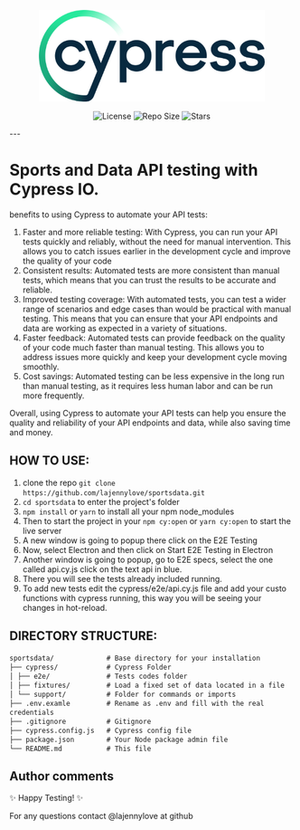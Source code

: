 <p align="center">
  <a href="https://www.cypress.io">
    <picture>
      <source media="(prefers-color-scheme: dark)"  srcset="https://github.com/cypress-io/cypress/raw/develop/assets/cypress-logo-dark.png">
      <source media="(prefers-color-scheme: light)" srcset="https://github.com/cypress-io/cypress/raw/develop/assets/cypress-logo-light.png">
      <img alt="Cypress Logo" src="https://github.com/cypress-io/cypress/raw/develop/assets/cypress-logo-light.png">
    </picture>    
  </a>
</p>

<p align="center">
  <img src="https://img.shields.io/github/license/lajennylove/sportsdata" alt="License">
  <img src="https://img.shields.io/github/repo-size/lajennylove/sportsdata" alt="Repo Size">
  <img src="https://img.shields.io/github/stars/lajennylove/sportsdata?style=social" alt="Stars">
</p>
---

# Sports and Data API testing with Cypress IO.

benefits to using Cypress to automate your API tests:

1. Faster and more reliable testing: With Cypress, you can run your API tests quickly and reliably, without the need for manual intervention. This allows you to catch issues earlier in the development cycle and improve the quality of your code
2. Consistent results: Automated tests are more consistent than manual tests, which means that you can trust the results to be accurate and reliable.
3. Improved testing coverage: With automated tests, you can test a wider range of scenarios and edge cases than would be practical with manual testing. This means that you can ensure that your API endpoints and data are working as expected in a variety of situations.
4. Faster feedback: Automated tests can provide feedback on the quality of your code much faster than manual testing. This allows you to address issues more quickly and keep your development cycle moving smoothly.
5. Cost savings: Automated testing can be less expensive in the long run than manual testing, as it requires less human labor and can be run more frequently.

Overall, using Cypress to automate your API tests can help you ensure the quality and reliability of your API endpoints and data, while also saving time and money.

## HOW TO USE:

1. clone the repo `git clone https://github.com/lajennylove/sportsdata.git`
2. `cd sportsdata` to enter the project's folder
3. `npm install` or `yarn` to install all your npm node_modules
4. Then to start the project in your `npm cy:open` or `yarn cy:open` to start the live server
5. A new window is going to popup there click on the E2E Testing
6. Now, select Electron and then click on Start E2E Testing in Electron
7. Another window is going to popup, go to E2E specs, select the one called api.cy.js click on the text api in blue.
8. There you will see the tests already included running.
9. To add new tests edit the cypress/e2e/api.cy.js file and add your custo functions with cypress running, this way you will be seeing your changes in hot-reload.

## DIRECTORY STRUCTURE:

```
sportsdata/             # Base directory for your installation
├── cypress/            # Cypress Folder
│ ├── e2e/              # Tests codes folder
│ ├── fixtures/         # Load a fixed set of data located in a file
│ └── support/          # Folder for commands or imports
├── .env.examle         # Rename as .env and fill with the real credentials
├── .gitignore          # Gitignore
├── cypress.config.js   # Cypress config file
├── package.json        # Your Node package admin file
└── README.md           # This file
```

## Author comments

✨ Happy Testing! ✨

For any questions contact @lajennylove at github
